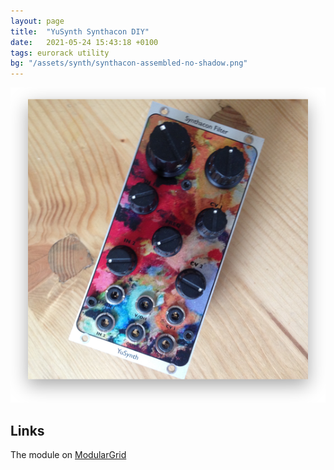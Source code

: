 ```yaml
---
layout: page
title:  "YuSynth Synthacon DIY"
date:   2021-05-24 15:43:18 +0100
tags: eurorack utility
bg: "/assets/synth/synthacon-assembled-no-shadow.png"
---
```

![YuSytnh Synthacon panel](/assets/synth/synthacon-assembled.png)

## Links

The module on [ModularGrid](https://www.modulargrid.net/e/other-unknown-synthacon-filter-yusynth)